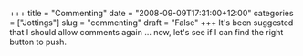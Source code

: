 +++
title = "Commenting"
date = "2008-09-09T17:31:00+12:00"
categories = ["Jottings"]
slug = "commenting"
draft = "False"
+++
It's been suggested that I should allow comments again ... now, let's
see if I can find the right button to push.

